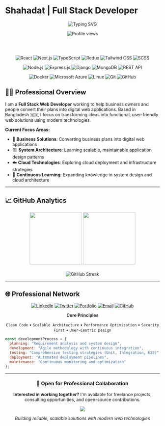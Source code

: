 # Shahadat | Full Stack Developer

<div align="center">
  
  ![Typing SVG](https://readme-typing-svg.herokuapp.com?font=Inter&weight=500&size=24&duration=3000&pause=1000&color=2563EB&center=true&vCenter=true&width=800&lines=MERN+Specialist+%7C+Software+Engineer;Bridging+Business+Goals+and+Technical+Innovation;Through+Custom+Development)
  
  <img src="https://komarev.com/ghpvc/?username=shahadat-07&label=Profile%20Views&color=2563eb&style=for-the-badge" alt="Profile views" />

  <br/><br/>

  ![React](https://img.shields.io/badge/React-61DAFB?style=for-the-badge&logo=react&logoColor=black)
  ![Next.js](https://img.shields.io/badge/Next.js-000000?style=for-the-badge&logo=next.js&logoColor=white)
  ![TypeScript](https://img.shields.io/badge/TypeScript-3178C6?style=for-the-badge&logo=typescript&logoColor=white)
  ![Redux](https://img.shields.io/badge/Redux_Toolkit-764ABC?style=for-the-badge&logo=redux&logoColor=white)
  ![Tailwind CSS](https://img.shields.io/badge/Tailwind_CSS-06B6D4?style=for-the-badge&logo=tailwind-css&logoColor=white)
  ![SCSS](https://img.shields.io/badge/SCSS-CC6699?style=for-the-badge&logo=sass&logoColor=white)

  ![Node.js](https://img.shields.io/badge/Node.js-339933?style=for-the-badge&logo=node.js&logoColor=white)
  ![Express.js](https://img.shields.io/badge/Express.js-000000?style=for-the-badge&logo=express&logoColor=white)
  ![Django](https://img.shields.io/badge/Django-092E20?style=for-the-badge&logo=django&logoColor=white)
  ![MongoDB](https://img.shields.io/badge/MongoDB-47A248?style=for-the-badge&logo=mongodb&logoColor=white)
  ![REST API](https://img.shields.io/badge/REST_API-FF6B35?style=for-the-badge&logo=api&logoColor=white)

  ![Docker](https://img.shields.io/badge/Docker-2496ED?style=for-the-badge&logo=docker&logoColor=white)
  ![Microsoft Azure](https://img.shields.io/badge/Microsoft_Azure-0078D4?style=for-the-badge&logo=microsoft-azure&logoColor=white)
  ![Linux](https://img.shields.io/badge/Linux-FCC624?style=for-the-badge&logo=linux&logoColor=black)
  ![Git](https://img.shields.io/badge/Git-F05032?style=for-the-badge&logo=git&logoColor=white)
  ![GitHub](https://img.shields.io/badge/GitHub-181717?style=for-the-badge&logo=github&logoColor=white)

</div>

## 👨‍💻 Professional Overview

I am a **Full Stack Web Developer** working to help business owners and people convert their plans into digital web applications. Based in Bangladesh 🇧🇩, I focus on transforming ideas into functional, user-friendly web solutions using modern technologies.

**Current Focus Areas:**
- 💼 **Business Solutions**: Converting business plans into digital web applications
- 🏗️ **System Architecture**: Learning scalable, maintainable application design patterns
- ☁️ **Cloud Technologies**: Exploring cloud deployment and infrastructure strategies
- 🚀 **Continuous Learning**: Expanding knowledge in system design and cloud architecture

---

## 📈 GitHub Analytics

<div align="center">
  <img height="170em" src="https://github-readme-stats.vercel.app/api?username=shahadat-07&show_icons=true&theme=default&include_all_commits=true&count_private=true&hide_border=true&bg_color=ffffff&title_color=2563eb&icon_color=2563eb&text_color=1f2937"/>
  <img height="170em" src="https://github-readme-stats.vercel.app/api/top-langs/?username=shahadat-07&layout=compact&langs_count=8&theme=default&hide_border=true&bg_color=ffffff&title_color=2563eb&text_color=1f2937"/>
</div>

<div align="center" style="margin-top: 20px;">
  <img src="https://github-readme-streak-stats.herokuapp.com/?user=shahadat-07&theme=default&hide_border=true&background=ffffff&stroke=2563eb&ring=2563eb&fire=f59e0b&currStreakLabel=1f2937&sideLabels=1f2937&currStreakNum=2563eb&sideNums=2563eb" alt="GitHub Streak"/>
</div>

---

## 🌐 Professional Network

<div align="center">
  
[![LinkedIn](https://img.shields.io/badge/LinkedIn-0A66C2?style=for-the-badge&logo=linkedin&logoColor=white)](https://www.linkedin.com/in/shahadat-hossen-07/)
[![Twitter](https://img.shields.io/badge/Twitter-1DA1F2?style=for-the-badge&logo=twitter&logoColor=white)](https://x.com/shahadat_webdev)
[![Portfolio](https://img.shields.io/badge/Portfolio-000000?style=for-the-badge&logo=vercel&logoColor=white)](#)
[![Email](https://img.shields.io/badge/Email-EA4335?style=for-the-badge&logo=gmail&logoColor=white)](mailto:your.email@example.com)
[![GitHub](https://img.shields.io/badge/GitHub-181717?style=for-the-badge&logo=github&logoColor=white)](https://github.com/shahadat-07)

</div>

<div align="center">

**Core Principles**

`Clean Code` • `Scalable Architecture` • `Performance Optimization` • `Security First` • `User-Centric Design`

</div>

```javascript
const developmentProcess = {
  planning: "Requirement analysis and system design",
  development: "Agile methodology with continuous integration",
  testing: "Comprehensive testing strategies (Unit, Integration, E2E)",
  deployment: "Automated deployment pipelines",
  maintenance: "Continuous monitoring and optimization"
};
```

---

<div align="center">

### 🤝 Open for Professional Collaboration

**Interested in working together?** I'm available for freelance projects, consulting opportunities, and open-source contributions.

<img src="https://capsule-render.vercel.app/api?type=rect&color=2563eb&height=2"/>

*Building reliable, scalable solutions with modern web technologies*

</div>
